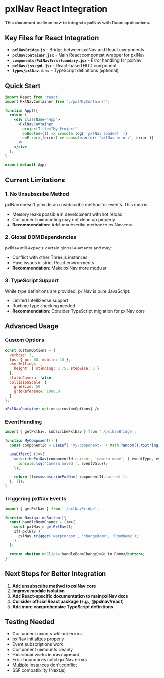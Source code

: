 # pxlNav React Integration

This document outlines how to integrate pxlNav with React applications.

## Key Files for React Integration

- **`pxlNavBridge.js`** - Bridge between pxlNav and React components
- **`pxlNavContainer.jsx`** - Main React component wrapper for pxlNav
- **`components/PxlNavErrorBoundary.jsx`** - Error handling for pxlNav
- **`pxlNav/jsx/gui.jsx`** - React-based HUD component
- **`types/pxlNav.d.ts`** - TypeScript definitions (optional)

## Quick Start

```jsx
import React from 'react';
import PxlNavContainer from './pxlNavContainer';

function App(){
  return (
    <div className="App">
      <PxlNavContainer
        projectTitle="My Project"
        onBooted={() => console.log( 'pxlNav loaded!' )}
        onError={(error) => console.error( 'pxlNav error:', error )}
      />
    </div>
  );
}

export default App;
```

## Current Limitations

### 1. **No Unsubscribe Method**
pxlNav doesn't provide an unsubscribe method for events. This means:
- Memory leaks possible in development with hot reload
- Component unmounting may not clean up properly
- **Recommendation**: Add unsubscribe method to pxlNav core

### 2. **Global DOM Dependencies**
pxlNav still expects certain global elements and may:
- Conflict with other Three.js instances
- Have issues in strict React environments
- **Recommendation**: Make pxlNav more modular

### 3. **TypeScript Support**
While type definitions are provided, pxlNav is pure JavaScript:
- Limited IntelliSense support
- Runtime type checking needed
- **Recommendation**: Consider TypeScript migration for pxlNav core

## Advanced Usage

### Custom Options
```jsx
const customOptions = {
  verbose: 3,
  fps: { pc: 60, mobile: 30 },
  userSettings: {
    height: { standing: 1.75, stepSize: 5 }
  },
  staticCamera: false,
  collisionScale: {
    gridSize: 50,
    gridReference: 1000.0
  }
};

<PxlNavContainer options={customOptions} />
```

### Event Handling
```jsx
import { getPxlNav, subscribePxlNav } from './pxlNavBridge';

function MyComponent() {
  const componentId = useRef( 'my-component-' + Math.random().toString(36).substring(2) );
  
  useEffect( ()=>{
    subscribePxlNav(componentId.current, 'camera-move', ( eventType, eventValue )=>{
      console.log('Camera moved:', eventValue);
    });
    
    return ()=>unsubscribePxlNav( componentId.current );
  }, []);
}
```

### Triggering pxlNav Events
```jsx
import { getPxlNav } from './pxlNavBridge';

function NavigationButton(){
  const handleRoomChange = ()=>{
    const pxlNav = getPxlNav();
    if( pxlNav ){
      pxlNav.trigger('warptoroom', 'changeRoom', 'RoomName');
    }
  };
  
  return <button onClick={handleRoomChange}>Go to Room</button>;
}
```

## Next Steps for Better Integration

1. **Add unsubscribe method to pxlNav core**
2. **Improve module isolation**
3. **Add React-specific documentation to main pxlNav docs**
4. **Consider official React package (e.g., @pxlnav/react)**
5. **Add more comprehensive TypeScript definitions**

## Testing Needed

-  Component mounts without errors
-  pxlNav initializes properly
-  Event subscriptions work
-  Component unmounts cleanly
-  Hot reload works in development
-  Error boundaries catch pxlNav errors
-  Multiple instances don't conflict
-  SSR compatibility (Next.js)
